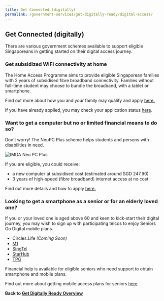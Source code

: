 ```yaml
---
title: Get Connected (digitally)
permalink: /government-services/get-digitally-ready/digital-access/
---
```


## Get Connected (digitally)

There are various government schemes available to support eligible Singaporeans in getting started on their digital access journey.


### Get subsidized WiFi connectivity at home

The Home Access Programme aims to provide eligible Singaporean families with 2 years of subsidised fibre broadband connectivity. Families without full-time student may choose to bundle the broadband, with a tablet or smartphone.

Find out more about how you and your family may qualify and apply <a href="https://www.imda.gov.sg/programme-listing/home-access" target="_blank">here.</a>

If you have already applied, you may check your application status <a href="https://eservice.imda.gov.sg/das/homepage" target="_blank">here</a>.


### Want to get a computer but no or limited financial means to do so?

Don’t worry! The NeuPC Plus scheme helps students and persons with disabilities in need. 

![IMDA Neu PC Plus](https://www.imda.gov.sg/-/media/Imda/Images/Content/Programme/NEU-PC-Plus/NEU-PC-Plus-Infographic.png?h=auto&w=50%25&la=en&hash=DAF3D47454E6A041166E78E06DA5D257E6FC382D)

If you are eligible, you could receive:

-	a new computer at subsidised cost (estimated around SGD 247.90)
-	3 years of high-speed (fibre broadband) internet access at no cost


Find out more details and how to apply <a href="https://www.imda.gov.sg/neupc" target="_blank">here.</a>

### Looking to get a smartphone as a senior or for an elderly loved one?

If you or your loved one is aged above 60 and keen to kick-start their digital journey, you may wish to sign up with participating telcos to enjoy Seniors Go Digital mobile plans.

* Circles.Life *(Coming Soon)*
* <a href="https://www.m1.com.sg/mobile/special-benefits/seniors-go-digital" target="_blank">M1</a>
* <a href="https://www.singtel.com/personal/products-services/mobile/postpaid-plans/savvy-silver" target="_blank">SingTel</a>
* <a href="https://www.starhub.com/personal/promotions/senior-privileges.html" target="_blank">StarHub</a>
* <a href="https://www.tpgmobile.sg/seniors" target="_blank">TPG</a>


Financial help is available for eligible seniors who need support to obtain smartphone and mobile plans. 

Find out more about getting mobile access plans for seniors [here](https://www.imda.gov.sg/programme-listing/Mobile-Access-for-Seniors)



**Back to [Get Digitally Ready Overview](/government-services/get-digitally-ready/overview/)**
